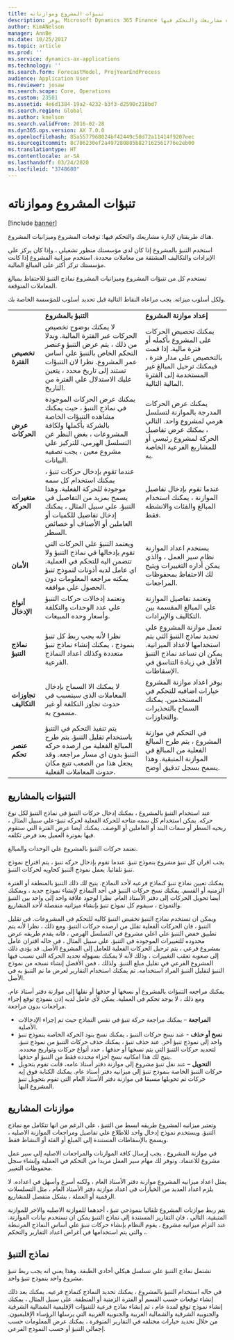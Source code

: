 ```yaml
---
title: تنبؤات المشروع وموازناته
description: يوفر Microsoft Dynamics 365 Finance توقعات المشروع وميزانيات المشروع لإدارة مشاريعك والتحكم فيها.
author: KimANelson
manager: AnnBe
ms.date: 10/25/2017
ms.topic: article
ms.prod: ''
ms.service: dynamics-ax-applications
ms.technology: ''
ms.search.form: ForecastModel, ProjYearEndProcess
audience: Application User
ms.reviewer: josaw
ms.search.scope: Core, Operations
ms.custom: 23501
ms.assetid: 4e6d1384-19a2-4232-b3f3-d2590c218bd7
ms.search.region: Global
ms.author: knelson
ms.search.validFrom: 2016-02-28
ms.dyn365.ops.version: AX 7.0.0
ms.openlocfilehash: 85a5577968024bf42449c50d72a11414f9207eec
ms.sourcegitcommit: 8c786230ef2a497280885b827162561776e2eb00
ms.translationtype: HT
ms.contentlocale: ar-SA
ms.lasthandoff: 03/24/2020
ms.locfileid: "3748680"
---
```

# <a name="project-forecasts-and-budgets"></a>تنبؤات المشروع وموازناته

[!include [banner](../includes/banner.md)]

هناك طريقتان لإدارة مشاريعك والتحكم فيها: توقعات المشروع وميزانيات المشروع. 

استخدم التنبؤ بالمشروع إذا كان لدى مؤسستك منظور تشغيلي ، وإذا كان يركز على الإيرادات والتكاليف المشتقة من معاملات محددة. استخدم ميزانية المشروع إذا كانت مؤسستك تركز أكثر على المبالغ المالية. 

تستخدم كل من تنبؤات المشروع وميزانيات المشروع نماذج التنبؤ للاحتفاظ بمبالغ المعاملات المتوقعة. 

ولكل أسلوب ميزاته. يجب مراعاه النقاط التالية قبل تحديد أسلوب للمؤسسة الخاصة بك.

|                           |                                          |                                                    |
|---------------------------|------------------------------------------|----------------------------------------------------|
|                           | **التنبؤ بالمشروع**                  | **إعداد موازنة المشروع**                              |
| **تخصيص الفترة**     | لا يمكنك بوضوح تخصيص الحركات عبر الفترة المالية. وبدلا من ذلك ، يتم عرض التنبؤ وعنصر التحكم الخاص بالتنبؤ علي أساس عمر المشروع. نظرا لان التنبؤات تستند إلى تاريخ محدد ، يتعين عليك الاستدلال علي الفترة من التاريخ. | يمكنك تخصيص الحركات على المشروع بأكمله أو فترة مالية. إذا قمت بالتخصيص على مدار فترة ، فيمكنك ترحيل المبالغ غير المستخدمة إلى الفترة المالية التالية. |
| **عرض الحركات**  | يمكنك عرض الحركات الموجودة في نماذج التنبؤ ، حيث يمكنك مشاهده التنبؤات الخاصة بالشركة بأكملها ولكافة المشروعات ، بغض النظر عن التسلسل الهرمي. للتركيز علي مشروع معين ، يجب تصفيه البيانات.                                       | يمكنك عرض الحركات المدرجة بالموازنة لتسلسل هرمي لمشروع واحد. التالي ، يمكنك عرض تفاصيل الحركة لمشروع رئيسي أو للمشاريع الفرعية الخاصة به.                 |
| **متغيرات الحركة** | عندما تقوم بإدخال حركات تنبؤ ، يمكنك استخدام كل سمه موجودة للحركة الفعلية. وهذا يسمح بمزيد من التفاصيل في التنبؤ. علي سبيل المثال ، يمكنك إدخال تفاصيل للكميات أو العاملين أو الأصناف أو خصائص السطر.         | عندما تقوم بإدخال تفاصيل الموازنة ، يمكنك استخدام المبالغ والفئات والانشطه فقط.                    |
| **الأمان**              | ويعتمد التنبؤ علي الحركات التي تقوم بإدخالها في نماذج التنبؤ ولا تتضمن اليه للتحكم في العملية. اي عامل لديه أذونات لنموذج تنبؤ يمكنه مراجعه المعلومات دون الحصول علي موافقه.                                        | يستخدم اعداد الموازنة نظام سير العمل ، والذي يمكن أداره التغييرات ويتيح لك الاحتفاظ بمحفوظات المراجعات.         |
| **أنواع الإدخال**           | وتعتمد إدخالات حركات التنبؤ علي عدد الوحدات والتكلفة وأسعار وحده المبيعات.  | وتعتمد تفاصيل الموازنة علي المبالغ المقسمة بين التكاليف والإيرادات.                                          |
| **نماذج التنبؤ**       | نظرا لأنه يجب ربط كل تنبؤ بنموذج ، يمكنك إنشاء نماذج تنبؤ متعددة وكذلك اعداد النماذج الفرعية.           | تعمل موازنة المشروع علي تحديد نماذج التنبؤ التي يتم استخدامها لاعداد الميزانية. يمكن ان تساعد نماذج التنبؤ الأقل في زيادة التناسق في الإسقاطات.                           |
| **تجاوزات التكاليف**         | لا يمكنك الا السماح بإدخال المعاملات الذي سيتسبب في حدوث تجاوز التكلفة أو غير مسموح به.   | يوفر اعداد موازنة المشروع خيارات اضافيه للتحكم في المستخدمين. يمكنك السماح بالتحذيرات والتجاوزات.                    |
| **عنصر تحكم**               | يتم تنفيذ التحكم في التنبؤ باستخدام تقليل التنبؤ. يتم طرح المبالغ الفعلية من ارصده حركه التنبؤ بدون اي مسار مراجعه. وقد يجعل هذا من الصعب تتبع مكان حدوث المعاملات الفعلية.                   | في التحكم في موازنة المشروع ، يتم طرح المبالغ الفعلية من المبالغ في الموازنة المتبقية. وهذا يسمح بسجل تدقيق أوضح.                                   |

## <a name="project-forecasts"></a>التنبؤات بالمشاريع
عند استخدام التنبؤ بالمشروع ، يمكنك إدخال حركات التنبؤ في نماذج التنبؤ لكل نوع حركه. يمكن استخدام كل سمه متاحه للحركة الفعلية لحركه تنبؤ-علي سبيل المثال ، ربحيه السطر أو سمات البند أو العاملين أو الوصف. يمكنك أيضا عرض الفترة التي ستقوم فيها بفوترة العميل بعد فرض تكلفه. 

تعتمد حركات التنبؤ بالمشروع علي الوحدات والمبالغ. 

يجب اقران كل تنبؤ مشروع بنموذج تنبؤ. عندما تقوم بإدخال حركه تنبؤ ، يتم اقتراح نموذج تنبؤ تلقائيا. يعمل نموذج التنبؤ كحاويه لحركات التنبؤ. 

يمكنك تعيين نماذج تنبؤ كنماذج فرعيه لأحد النماذج. يتيح لك ذلك التنبؤ بالمنطقة أو الفترة الزمنيه أو القسم. يمكنك نسخ حركات التنبؤ في أحد النماذج لإنشاء نموذج جديد ، ويمكنك أيضا تحويل الحركات إلى دفتر الأستاذ العام. نظرا لوجود علاقة واحد إلى واحد بين التنبؤ والنموذج ، سيقوم كل نموذج تنبؤ بإنشاء ميزانيه منفصلة لأحد المشاريع. 

ويمكن ان تستخدم نماذج التنبؤ تخفيض التنبؤ كاليه للتحكم في المشروعات. في تقليل التنبؤ ، فان الحركات الفعلية تقلل من ارصده حركات التنبؤ. ومع ذلك ، نظرا لأنه يتم تطبيق خفض التنبؤ علي اعلي مشروع في التسلسل الهرمي ، فانه يقدم طريقه عرض محدوده للتغييرات الموجودة في التنبؤ. علي سبيل المثال ، في حاله اقتران عامل بمشروع فرعي ، يتم ترحيل الحركات الفعلية للعامل إلى المشروع الأصل. قد يؤدي ذلك إلى صعوبة تعقب التغييرات ، وذلك لأنه لا يمكنك بسهوله تحديد الحركة التي تسبب فيها المشروع الفرعي في تقليل مبلغ التنبؤ. ولذلك ، فمن الأفضل إنشاء نسخه من نموذج التنبؤ لتقليل التنبؤ المراد استخدامه. ثم يمكنك استخدام التقارير لعرض ما تم التنبؤ به في الأصل. 

يمكنك مراجعه التنبؤات بالمشروع أو نسخها أو حذفها أو نقلها إلى موازنة دفتر أستاذ عام. ومع ذلك ، لا يوجد تحكم في العملية. يمكن لأي عامل لديه إذن بنموذج توقع إجراء مراجعات بدون مراجعة.

-   **المراجعة** – يمكنك مراجعة حركة تنبؤ في نفس النماذج حيث تم إجراء الإدخالات الأصلية.
-   **نسخ أو حذف** - عند نسخ حركات التنبؤ ، يمكنك نسخ بنود الحركة الخاصة بنموذج تنبؤ واحد إلى نموذج تنبؤ آخر. عند حذف تنبؤ ، يمكنك حذف حركات التنبؤ من نموذج تنبؤ. لتحديد حركات التنبؤ التي يتم نسخها أو حذفها ، حدد أنواع حركات وتواريخ محدده. يتيح لك هذا امكانيه نسخ أجزاء محدده فقط من التنبؤ أو حذفها.
-   **التحويل** – عند نقل تنبؤ مشروع إلى موازنة دفتر أستاذ عامه، فأنت تقوم بتحويل حركات التنبؤ الخاصة بنموذج تنبؤ إلى ميزانيه دفتر أستاذ عام. يمكنك الكتابة فوق إيه حركات تم تحويلها مسبقا في موازنة دفتر الأستاذ العام التي تقوم بتحويل تنبؤ المشروع اليها.

## <a name="project-budgets"></a>موازنات المشاريع
وتعتبر ميزانيه المشروع طريقه ابسط من التنبؤ ، علي الرغم من انها تتكامل مع نماذج التنبؤ. ويستخدم نموذج إدخال واحد للاطلاع علي تفاصيل ومراجعات الموازنة الاصليه ، ويسمح بالإسقاطات المستندة إلى المبلغ أو الفئة أو النشاط فقط. 

في موازنة المشروع ، يجب إرسال كافة الموازنات والمراجعات الاصليه إلى سير عمل مشروع للاعتماد. وتوفر لك مهام سير العمل مزيدا من التحكم في العملية وإنشاء سجل محفوظات التغيير. 

يمثل اعداد ميزانيه المشروع موازنة دفتر الأستاذ العام ، ولكنه أسرع وأسهل في اعداده. لا يلزم اعداد العديد من الخيارات في اعداد موازنة دفتر الأستاذ العام ، مثل التسلسلات الرقمية أو العملة ، بشكل منفصل للمشاريع.

يتم ربط موازنات المشروع تلقائيا بنموذجي تنبؤ ، أحدهما للموازنة الاصليه والاخر للموازنة المتبقية. التالي ، فان التقارير المستندة إلى نماذج التنبؤ يمكن ان تستخدم بيانات الموازنة. عند التزام ميزانيه مشروع ، يقوم النظام بإنشاء حركات تنبؤ علي أساس النماذج المرتبطة ، والتي يتم استخدامها في أغراض اعداد التقارير والتحكم.

## <a name="forecast-models"></a>نماذج التنبؤ
تشتمل نماذج التنبؤ علي تسلسل هيكلي أحادي الطبقة. وهذا يعني انه يجب ربط تنبؤ مشروع واحد بنموذج تنبؤ واحد.

في حاله استخدام التنبؤ بالمشروع ، يمكنك تحديد النماذج كنماذج فرعيه. يمكنك بعد ذلك إنشاء توقعات حسب القسم أو الفترة الزمنية أو المنطقة. على سبيل المثال ، يمكنك إنشاء نموذج توقع لمدة عام ، ثم إنشاء نماذج فرعية للتنبؤات الإقليمية الشمالية الشرقية والجنوبية الشرقية والشمالية الغربية والجنوبية الغربية التي يرسلها الرؤساء الإقليميون. من خلال تحديد خيارات مختلفه في التقارير المتوفرة ، يمكنك عرض المعلومات حسب إجمالي التنبؤ أو حسب النموذج الفرعي.



